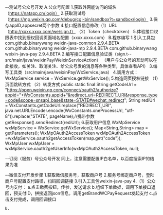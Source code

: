 --测试号公众号开发
A.公众号配置
1.获取外网能访问的域名（https://natapp.cn/login）
2.获取测试号（https://mp.weixin.qq.com/debug/cgi-bin/sandbox?t=sandbox/login）
3.保存appID,appsecret两个参数
4.接口配置信息修改（1）URL（http://xxxx.xxxx.com/we/sign.t） （2）Token（checktoken）
5.体验接口权限表中找到授权回调页面域名配置（xxxx.xxxx.com）
B.程序编写
1.引入工具包
	<dependency><!-- 通用包 -->
	    <groupId>com.github.binarywang</groupId>
	    <artifactId>weixin-java-common</artifactId>
	    <version>2.9.4.BETA</version>
	</dependency>
	<dependency><!-- 订阅（服务）号用到 -->
	    <groupId>com.github.binarywang</groupId>
	    <artifactId>weixin-java-mp</artifactId>
	    <version>2.9.4.BETA</version>
	</dependency>
	<dependency><!-- 支付用到 -->
	    <groupId>com.github.binarywang</groupId>
	    <artifactId>weixin-java-pay</artifactId>
	    <version>2.9.4.BETA</version>
	</dependency>
2.编写接口配置信息验证类（sign.t--src/main/java/weixinPay/WeixinServiceAction）
	（用户与公众号的互动可以在此接收，如关注、取消关注、给公众号发的消息等各种类型，具体查看API）
3.编写工具类（src/main/java/weixinPay/WxService.java）
4.调用方式：WxMpService service = WxService.getWxService();
5.构造网页授权链接
	（1）页面跳转方式
	<script>
		<%
			String path = Resources.getResources().getText("weixin.xmurl");
			String url = WxService.getOauth2Url(path+"/we/login_wxLogin.t");
		%>
		window.location.href="<%=url%>";
	</script>
	（2）转发方式
	public static final String getCodeUrl = "https://open.weixin.qq.com/connect/oauth2/authorize?appid="+WxConstants.appid+"&redirect_uri=REDIRECT_URI&response_type=code&scope=snsapi_base&state=STATE#wechat_redirect";
	String rediUrl = WxConstants.getCodeUrl.replace("REDIRECT_URI", 	java.net.URLEncoder.encode(WxConstants.oneProcessUrl, "utf-8")).replace("STATE", pageName);//携带参数
	getResponse().sendRedirect(rediUrl);
6.获取用户信息
	WxMpService wxMpService = WxService.getWxService();
	Map<String,String> map = getParameters();
	WxMpOAuth2AccessToken wxMpOAuth2AccessToken =wxMpService.oauth2getAccessToken(map.get("code"));                                           
	WxMpUser wxMpUser = wxMpService.oauth2getUserInfo(wxMpOAuth2AccessToken, null);

--订阅（服务）号公众号开发
同上，注意需要配置IP白名单，以百度搜索IP的结果为准



--微信支付开发步骤
1.获取微信服务号，获取商户号
2.服务号绑定商户号，登陆商户号配置支付路径，扫码回调链接
3.引入工具包weixin-java-pay
4.（1）公众号内支付：
	a.点击缴费按钮，传参，发送请求
	b.组织下单数据，调用下单接口返回，预支付ID，拼接返回json信息，调用getBrandWCPayRequest发起支付
	c.点击支付完成，调用回调接口
	
	b.
